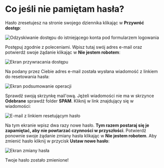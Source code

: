 # Co jeśli nie pamiętam hasła?

Hasło zresetujesz na stronie swojego dziennika klikając w **Przywróć dostęp**:

![Odzyskiwanie dostępu do istniejącego konta pod formularzem logowania](https://i.imgur.com/Zlr99Tx.png)

Postępuj zgodnie z poleceniami. Wpisz tutaj swój adres e-mail oraz potwierdź swoje żądanie klikając w **Nie jestem robotem**:

![Ekran przywracania dostępu](https://i.imgur.com/RuWCsau.png)

Na podany przez Ciebie adres e-mail została wysłana wiadomość z linkiem do resetowania hasła:

![Ekran podsumowanie operacji](https://i.imgur.com/Sex5Dmg.png)

Sprawdź swoją skrzynkę mail'ową. Jężeli wiadomości nie ma w skrzynce **Odebrane** sprawdź folder **SPAM**. Kliknij w link znajdujący się w wiadomości:

![E-mail z linkiem resetującym hasło](https://i.imgur.com/kVKat9C.png)

Na tym ekranie wpisz dwa razy nowe hasło. **Tym razem postaraj się je zapamiętać, aby nie powtarzać czynności w przyszłości**. Potwierdź ponownie swoje żądanie zmiany hasła klikając w **Nie jestem robotem**. Aby zmienić hasło kliknij w przycisk **Ustaw nowe hasło**:

![Ekran zmiany hasła](https://i.imgur.com/MGvDDsd.png)

Twoje hasło zostało zmienione!
